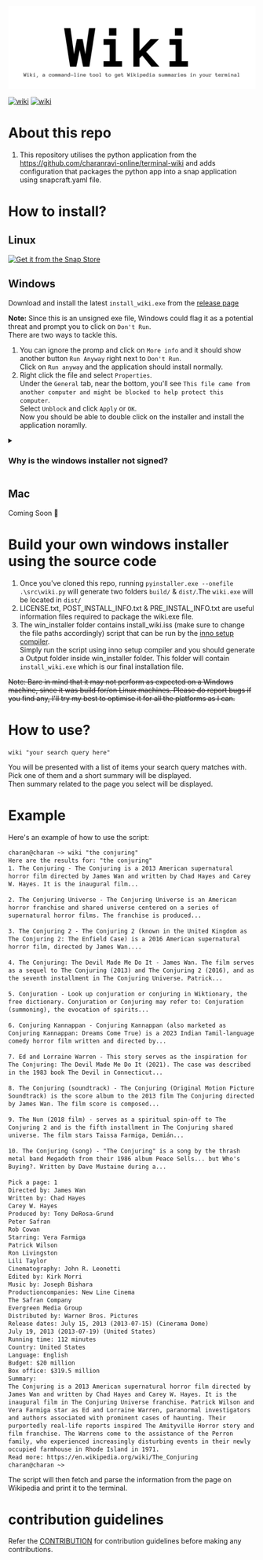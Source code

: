 ![wiki](https://github.com/charanravi-online/wiki/blob/main/snap_icon/wiki_banner.png)



[![wiki](https://snapcraft.io/wiki/badge.svg)](https://snapcraft.io/wiki)
[![wiki](https://snapcraft.io/wiki/trending.svg?name=0)](https://snapcraft.io/wiki)



# About this repo
1. This repository utilises the python application from the https://github.com/charanravi-online/terminal-wiki and adds configuration that packages the python app into a snap application using snapcraft.yaml file. 

# How to install?
## Linux

[![Get it from the Snap Store](https://snapcraft.io/static/images/badges/en/snap-store-black.svg)](https://snapcraft.io/wiki)

## Windows

Download and install the latest ```install_wiki.exe``` from the [release page](https://github.com/charanravi-online/wiki/releases/tag/v1.0)


**Note:** Since this is an unsigned exe file, Windows could flag it as a potential threat and prompt you to click on ```Don't Run```.\
There are two ways to tackle this.

1. You can ignore the promp and click on ```More info``` and it should show another button ```Run Anyway``` right next to ```Don't Run```.\
   Click on ```Run anyway``` and the application should install normally.
3. Right click the file and select ```Properties```.\
   Under the ```General``` tab, near the bottom, you'll see ```This file came from another computer and might be blocked to help protect this computer```.\
   Select ```Unblock``` and click ```Apply``` or ```OK```.\
   Now you should be able to double click on the installer and install the application noramlly.

<details>
<summary><h3>Why is the windows installer not signed?</h3></summary>
It costs quite a lot to get an application signed (and I cannot afford it), hence the workarounds mentioned above.
If you're interested in this project and want to sponsor a certificate,
you can do so by reaching out to me via mail: charanravi-online@gmail.com
</details>

## Mac
Coming Soon 👀






<!---## Other ways to install on Windows (OLD METHOD, NOT RECOMMENDED)
Since it is a python appication in its core, it can be installed using the setup.py file.\
**Prerequisites:** Python & pip must be installed oin your machine.
1. Clone the repo
2. Navigate to the path where ```setup.py``` is present.
3. Run ```python setup.py install```
4. Now you should be able to use wiki.
5. To uninstall just run ```pip uninstall wiki```-->




# Build your own windows installer using the source code

1. Once you've cloned this repo, running ```pyinstaller.exe --onefile .\src\wiki.py``` will generate two folders ```build/``` & ```dist/```.The ```wiki.exe``` will be located in ```dist/```
2. LICENSE.txt, POST_INSTALL_INFO.txt & PRE_INSTAL_INFO.txt are useful information files required to package the wiki.exe file.
3. The win_installer folder contains install_wiki.iss (make sure to change the file paths accordingly) script that can be run by the [inno setup compiler](https://jrsoftware.org/isdl.php).\
Simply run the script using inno setup compiler and you should generate a Output folder inside win_installer folder. This folder will contain ```install_wiki.exe``` which is our final installation file.


~~Note: Bare in mind that it may not perform as expected on a Windows machine, since it was build for/on Linux machines.
Please do report bugs if you find any, I'll try my best to optimise it for all the platforms as I can.~~


# How to use?

```wiki "your search query here"```


You will be presented with a list of items your search query matches with. Pick one of them and a short summary will be displayed.\
Then summary related to the page you select will be displayed.



# Example

Here's an example of how to use the script:

```
charan@charan ~> wiki "the conjuring"
Here are the results for: "the conjuring"
1. The Conjuring - The Conjuring is a 2013 American supernatural horror film directed by James Wan and written by Chad Hayes and Carey W. Hayes. It is the inaugural film...

2. The Conjuring Universe - The Conjuring Universe is an American horror franchise and shared universe centered on a series of supernatural horror films. The franchise is produced...

3. The Conjuring 2 - The Conjuring 2 (known in the United Kingdom as The Conjuring 2: The Enfield Case) is a 2016 American supernatural horror film, directed by James Wan....

4. The Conjuring: The Devil Made Me Do It - James Wan. The film serves as a sequel to The Conjuring (2013) and The Conjuring 2 (2016), and as the seventh installment in The Conjuring Universe. Patrick...

5. Conjuration - Look up conjuration or conjuring in Wiktionary, the free dictionary. Conjuration or Conjuring may refer to: Conjuration (summoning), the evocation of spirits...

6. Conjuring Kannappan - Conjuring Kannappan (also marketed as Conjuring Kannappan: Dreams Come True) is a 2023 Indian Tamil-language comedy horror film written and directed by...

7. Ed and Lorraine Warren - This story serves as the inspiration for The Conjuring: The Devil Made Me Do It (2021). The case was described in the 1983 book The Devil in Connecticut...

8. The Conjuring (soundtrack) - The Conjuring (Original Motion Picture Soundtrack) is the score album to the 2013 film The Conjuring directed by James Wan. The film score is composed...

9. The Nun (2018 film) - serves as a spiritual spin-off to The Conjuring 2 and is the fifth installment in The Conjuring shared universe. The film stars Taissa Farmiga, Demián...

10. The Conjuring (song) - "The Conjuring" is a song by the thrash metal band Megadeth from their 1986 album Peace Sells... but Who's Buying?. Written by Dave Mustaine during a...

Pick a page: 1
Directed by: James Wan
Written by: Chad Hayes
Carey W. Hayes
Produced by: Tony DeRosa-Grund
Peter Safran
Rob Cowan
Starring: Vera Farmiga
Patrick Wilson
Ron Livingston
Lili Taylor
Cinematography: John R. Leonetti
Edited by: Kirk Morri
Music by: Joseph Bishara
Productioncompanies: New Line Cinema
The Safran Company
Evergreen Media Group
Distributed by: Warner Bros. Pictures
Release dates: July 15, 2013 (2013-07-15) (Cinerama Dome)
July 19, 2013 (2013-07-19) (United States)
Running time: 112 minutes
Country: United States
Language: English
Budget: $20 million
Box office: $319.5 million
Summary:
The Conjuring is a 2013 American supernatural horror film directed by James Wan and written by Chad Hayes and Carey W. Hayes. It is the inaugural film in The Conjuring Universe franchise. Patrick Wilson and Vera Farmiga star as Ed and Lorraine Warren, paranormal investigators and authors associated with prominent cases of haunting. Their purportedly real-life reports inspired The Amityville Horror story and film franchise. The Warrens come to the assistance of the Perron family, who experienced increasingly disturbing events in their newly occupied farmhouse in Rhode Island in 1971.
Read more: https://en.wikipedia.org/wiki/The_Conjuring
charan@charan ~> 

```

The script will then fetch and parse the information from the page on Wikipedia and print it to the terminal.

# contribution guidelines
Refer the [CONTRIBUTION](https://github.com/charanravi-online/wiki/blob/main/docs/CONTRIBUTING.md) for contribution guidelines before making any contributions.

